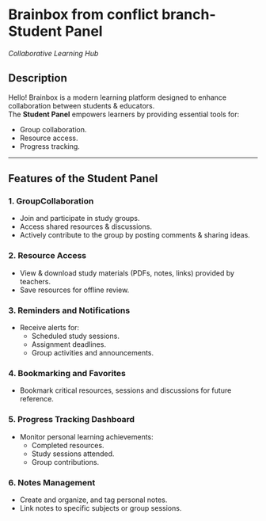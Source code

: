 # Brainbox  from conflict branch- Student Panel  
*Collaborative Learning Hub*  

## Description  
Hello! Brainbox is a modern learning platform designed to enhance collaboration between students & educators.  
The **Student Panel** empowers learners by providing essential tools for:  
- Group collaboration.  
- Resource access.  
- Progress tracking.  
  

---

## Features of the Student Panel  
### 1. GroupCollaboration  
- Join and participate in study groups.  
- Access shared resources & discussions.  
- Actively contribute to the group by posting comments & sharing ideas.  

### 2. Resource Access  
- View & download study materials (PDFs, notes, links) provided by teachers.  
- Save resources for offline review.  

### 3. Reminders and Notifications  
- Receive alerts for:  
  - Scheduled study sessions.  
  - Assignment deadlines.  
  - Group activities and announcements.  

### 4. Bookmarking and Favorites  
- Bookmark critical resources, sessions and discussions for future reference.  

### 5. Progress Tracking Dashboard  
- Monitor personal learning achievements:  
  - Completed resources.  
  - Study sessions attended.  
  - Group contributions.  

### 6. Notes Management  
- Create and organize, and tag personal notes.  
- Link notes to specific subjects or group sessions.  


